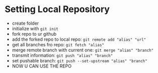 # Setting Local Repository

- create folder 
- initialize with `git init`
- fork repo to ur github
- add the forked repo to local repo: `git remote add "alias" "url"`
- get all branches fro repo: `git fetch "alias"`
- merge remote branch with current one: `git merge "alias" "branch"`
- transmit information: `git push "alias" "branch"`
- set pushable branch: `git push --set-upstream "alias" "branch"`
- NOW U CAN USE THE REPO


